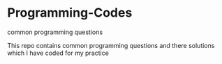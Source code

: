 Programming-Codes
=================

common programming questions

This repo contains common programming questions and there solutions which I have coded for my practice
